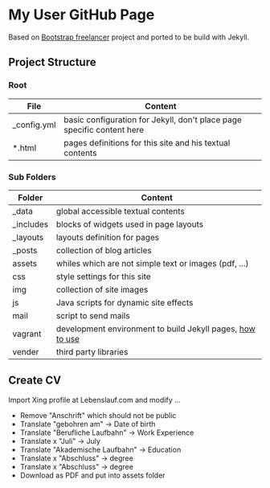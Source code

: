# My User GitHub Page

Based on [Bootstrap freelancer] project and ported to be build with Jekyll.

## Project Structure

### Root

| File        | Content |
|-------------|---------|
| _config.yml | basic configuration for Jekyll, don't place page specific content here |
| *.html      | pages definitions for this site and his textual contents |

### Sub Folders

| Folder    | Content |
|-----------|---------|
| _data     | global accessible textual contents |
| _includes | blocks of widgets used in page layouts |
| _layouts  | layouts definition for pages |
| _posts    | collection of blog articles |
| assets    | whiles which are not simple text or images (pdf, ...) |
| css       | style settings for this site |
| img       | collection of site images |
| js        | Java scripts for dynamic site effects |
| mail      | script to send  mails |
| vagrant   | development environment to build Jekyll pages, [how to use](vagrant/README.md) |
| vender    | third party libraries |


[Bootstrap freelancer]: https://github.com/BlackrockDigital/startbootstrap-freelancer

## Create CV

Import Xing profile at Lebenslauf.com and modify ...

* Remove "Anschrift" which should not be public
* Translate "gebohren am" -> Date of birth
* Translate "Berufliche Laufbahn" -> Work Experience
* Translate x "Juli" -> July
* Translate "Akademische Laufbahn" -> Education
* Translate x "Abschluss" -> degree
* Translate x "Abschluss" -> degree
* Download as PDF and put into assets folder
